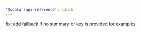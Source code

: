 ```yaml
---
'@scalar/api-reference': patch
---
```


fix: add fallback if no summary or key is provided for examples
